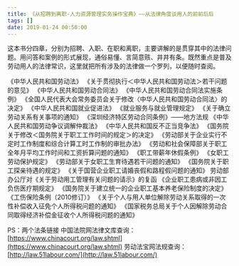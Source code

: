 ```yaml
---
title: 《从招聘到离职-人力资源管理实务操作宝典》——从法律角度谈用人的前前后后
tags: []
date: 2019-01-24 00:50:00
---
```


这本书分四章，分别为招聘、入职、在职和离职，主要讲解的是贯穿其中的法律问题。用问答和案例的形式展现，通俗易懂、言简意赅、井井有条。既然重点是普及劳动用人的法律常识，这里就把所有涉及的法律做一个罗列，以便随时查阅。

《中华人民共和国劳动法》
《关于贯彻执行＜中华人民共和国劳动法＞若干问题的意见》
《中华人民共和国劳动合同法》
《中华人民共和国劳动合同法实施条例》
《全国人民代表大会常务委员会关于修改〈中华人民共和国劳动合同法〉的决定》
《中华人民共和国就业促进法》
《就业服务与就业管理规定》
《关于确立劳动关系有关事项的通知》
《深圳经济特区劳动合同条例》——地方法规
《中华人民共和国劳动争议调解仲裁法》
《中华人民共和国反不正当竞争法》
《国务院关于修改＜国务院关于职工工作时间的规定＞的决定》
《劳动部关于企业实行不定时工作制度和综合计算工时工作制的审批办法》
《劳动和社会保障部关于职工全年月平均工作时间和工资折算问题的通知》
《职工带薪年休假条例》
《女职工劳动保护规定》
《劳动部关于女职工生育待遇若干问题的通知》
《国务院关于职工探亲待遇的规定》
《关于国营企业职工请婚丧假和路程假问题的通知》
劳动部办公厅对《关于劳动用工管理有关问题的请示》的复函
《企业职工患病或非因工负伤医疗期规定》
《国务院关于建立统一的企业职工基本养老保险制度的决定》
《工伤保险条例（2010修订）》
《关于个人与用人单位解除劳动关系取得的一次性补偿收入征免个人所得税问题的通知》
《国家税务总局关于个人因解除劳动合同取得经济补偿金征收个人所得税问题的通知》

PS：两个法条链接
中国法院网法律文库查询：[https://www.chinacourt.org/law.shtml](https://www.chinacourt.org/law.shtml)
劳动法宝网法规查询：[http://law.51labour.com/](http://law.51labour.com/)